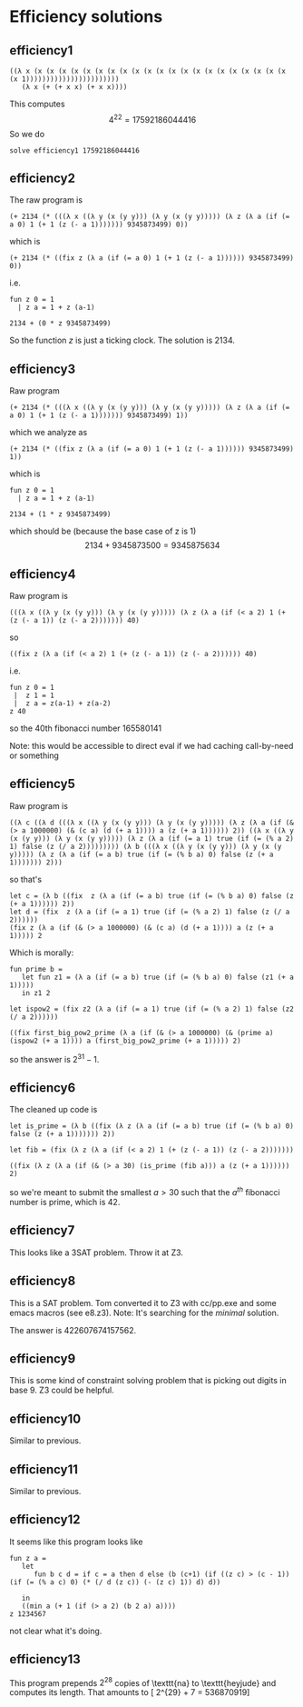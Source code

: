 Efficiency solutions
====================

efficiency1
-----------

```
((λ x (x (x (x (x (x (x (x (x (x (x (x (x (x (x (x (x (x (x (x (x (x (x 1)))))))))))))))))))))))
   (λ x (+ (+ x x) (+ x x))))
```

This computes
$$4^{22} = 17592186044416$$
So we do

```
solve efficiency1 17592186044416
```

efficiency2
-----------
The raw program is
```
(+ 2134 (* (((λ x ((λ y (x (y y))) (λ y (x (y y))))) (λ z (λ a (if (= a 0) 1 (+ 1 (z (- a 1))))))) 9345873499) 0))
```
which is
```
(+ 2134 (* ((fix z (λ a (if (= a 0) 1 (+ 1 (z (- a 1)))))) 9345873499) 0))
```
i.e.
```
fun z 0 = 1
  | z a = 1 + z (a-1)

2134 + (0 * z 9345873499)
```

So the function $z$ is just a ticking clock. The solution is $2134$.

efficiency3
-----------

Raw program
```
(+ 2134 (* (((λ x ((λ y (x (y y))) (λ y (x (y y))))) (λ z (λ a (if (= a 0) 1 (+ 1 (z (- a 1))))))) 9345873499) 1))
```
which we analyze as
```
(+ 2134 (* ((fix z (λ a (if (= a 0) 1 (+ 1 (z (- a 1)))))) 9345873499) 1))
```
which is
```
fun z 0 = 1
  | z a = 1 + z (a-1)

2134 + (1 * z 9345873499)
```
which should be (because the base case of z is 1)
$$2134 + 9345873500 = 9345875634$$

efficiency4
-----------

Raw program is

```
(((λ x ((λ y (x (y y))) (λ y (x (y y))))) (λ z (λ a (if (< a 2) 1 (+ (z (- a 1)) (z (- a 2))))))) 40)
```

so

```
((fix z (λ a (if (< a 2) 1 (+ (z (- a 1)) (z (- a 2)))))) 40)
```
i.e.
```
fun z 0 = 1
 |  z 1 = 1
 |  z a = z(a-1) + z(a-2)
z 40
```
so the 40th fibonacci number 165580141

Note: this would be accessible to direct eval if we had caching call-by-need or something

efficiency5
-----------

Raw program is
```
((λ c ((λ d (((λ x ((λ y (x (y y))) (λ y (x (y y))))) (λ z (λ a (if (& (> a 1000000) (& (c a) (d (+ a 1)))) a (z (+ a 1)))))) 2)) ((λ x ((λ y (x (y y))) (λ y (x (y y))))) (λ z (λ a (if (= a 1) true (if (= (% a 2) 1) false (z (/ a 2))))))))) (λ b (((λ x ((λ y (x (y y))) (λ y (x (y y))))) (λ z (λ a (if (= a b) true (if (= (% b a) 0) false (z (+ a 1))))))) 2)))
```
so that's
```
let c = (λ b ((fix  z (λ a (if (= a b) true (if (= (% b a) 0) false (z (+ a 1)))))) 2))
let d = (fix  z (λ a (if (= a 1) true (if (= (% a 2) 1) false (z (/ a 2))))))
(fix z (λ a (if (& (> a 1000000) (& (c a) (d (+ a 1)))) a (z (+ a 1))))) 2
```

Which is morally:
```
fun prime b =
   let fun z1 = (λ a (if (= a b) true (if (= (% b a) 0) false (z1 (+ a 1)))))
   in z1 2

let ispow2 = (fix z2 (λ a (if (= a 1) true (if (= (% a 2) 1) false (z2 (/ a 2))))))

((fix first_big_pow2_prime (λ a (if (& (> a 1000000) (& (prime a) (ispow2 (+ a 1)))) a (first_big_pow2_prime (+ a 1))))) 2)
```
so the answer is $2^{31} - 1$.

efficiency6
-----------

The cleaned up code is
```
let is_prime = (λ b ((fix (λ z (λ a (if (= a b) true (if (= (% b a) 0) false (z (+ a 1))))))) 2))

let fib = (fix (λ z (λ a (if (< a 2) 1 (+ (z (- a 1)) (z (- a 2)))))))

((fix (λ z (λ a (if (& (> a 30) (is_prime (fib a))) a (z (+ a 1)))))) 2)
```
so we're meant to submit the smallest $a > 30$ such that the $a^{th}$ fibonacci number is prime, which is 42.

efficiency7
-----------

This looks like a 3SAT problem. Throw it at Z3.

efficiency8
-----------

This is a SAT problem. Tom converted it to Z3 with cc/pp.exe and some
emacs macros (see e8.z3). Note: It's searching for the *minimal* solution.

The answer is 422607674157562.

efficiency9
-----------

This is some kind of constraint solving problem that is picking out digits
in base 9. Z3 could be helpful.

efficiency10
------------

Similar to previous.

efficiency11
------------

Similar to previous.

efficiency12
------------

It seems like this program looks like

```
fun z a =
   let
      fun b c d = if c = a then d else (b (c+1) (if ((z c) > (c - 1)) (if (= (% a c) 0) (* (/ d (z c)) (- (z c) 1)) d) d))

   in
   ((min a (+ 1 (if (> a 2) (b 2 a) a))))
z 1234567
```

not clear what it's doing.

efficiency13
------------

This program prepends $2^28$ copies of \texttt{na} to \texttt{heyjude} and computes its length.
That amounts to
\[ 2^{29} + 7 = 536870919\]
